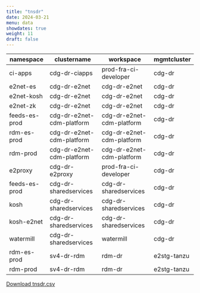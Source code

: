 ```yaml
---
title: "tnsdr"
date: 2024-03-21
menu: data
showdates: true
weight: 11
draft: false
---
```

<!--more-->
| namespace     | clustername               | workspace                 | mgmtcluster |
| ------------- | ------------------------- | ------------------------- | ----------- |
| ci-apps       | cdg-dr-ciapps             | prod-fra-ci-developer     | cdg-dr      |
| e2net-es      | cdg-dr-e2net              | cdg-dr-e2net              | cdg-dr      |
| e2net-kosh    | cdg-dr-e2net              | cdg-dr-e2net              | cdg-dr      |
| e2net-zk      | cdg-dr-e2net              | cdg-dr-e2net              | cdg-dr      |
| feeds-es-prod | cdg-dr-e2net-cdm-platform | cdg-dr-e2net-cdm-platform | cdg-dr      |
| rdm-es-prod   | cdg-dr-e2net-cdm-platform | cdg-dr-e2net-cdm-platform | cdg-dr      |
| rdm-prod      | cdg-dr-e2net-cdm-platform | cdg-dr-e2net-cdm-platform | cdg-dr      |
| e2proxy       | cdg-dr-e2proxy            | prod-fra-ci-developer     | cdg-dr      |
| feeds-es-prod | cdg-dr-sharedservices     | cdg-dr-sharedservices     | cdg-dr      |
| kosh          | cdg-dr-sharedservices     | cdg-dr-sharedservices     | cdg-dr      |
| kosh-e2net    | cdg-dr-sharedservices     | cdg-dr-sharedservices     | cdg-dr      |
| watermill     | cdg-dr-sharedservices     | watermill                 | cdg-dr      |
| rdm-es-prod   | sv4-dr-rdm                | rdm-dr                    | e2stg-tanzu |
| rdm-prod      | sv4-dr-rdm                | rdm-dr                    | e2stg-tanzu |
[Download tnsdr.csv](/csv/tnsdr.csv)
